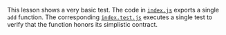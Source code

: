 This lesson shows a very basic test. The code in [`index.js`](index.js)
exports a single `add` function. The corresponding [`index.test.js`](index.test.js)
executes a single test to verify that the function honors its simplistic
contract.
